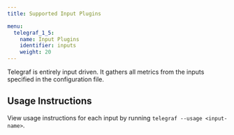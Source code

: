 ```yaml
---
title: Supported Input Plugins

menu:
  telegraf_1_5:
    name: Input Plugins
    identifier: inputs
    weight: 20
---
```


Telegraf is entirely input driven. It gathers all metrics from the inputs specified in the configuration file.

## Usage Instructions

View usage instructions for each input by running `telegraf --usage <input-name>`.
